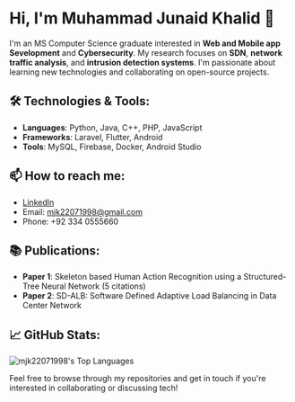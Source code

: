 # Hi, I'm Muhammad Junaid Khalid 👋

I'm an MS Computer Science graduate interested in **Web and Mobile app Sevelopment** and **Cybersecurity**. My research focuses on **SDN**, **network traffic analysis**, and **intrusion detection systems**. I'm passionate about learning new technologies and collaborating on open-source projects.

## 🛠️ Technologies & Tools:
- **Languages**: Python, Java, C++, PHP, JavaScript
- **Frameworks**: Laravel, Flutter, Android
- **Tools**: MySQL, Firebase, Docker, Android Studio

## 📫 How to reach me:
- [LinkedIn](https://www.linkedin.com/in/mjk22071998)
- Email: mjk22071998@gmail.com
- Phone: +92 334 0555660

## 📚 Publications:
- **Paper 1**: Skeleton based Human Action Recognition using a Structured-Tree Neural Network (5 citations)
- **Paper 2**: SD-ALB: Software Defined Adaptive Load Balancing in Data Center Network

## 📈 GitHub Stats:
![mjk22071998's Top Languages](https://github-readme-stats.vercel.app/api/top-langs/?username=mjk22071998&theme=vue-dark&show_icons=true&hide_border=true&layout=compact)

Feel free to browse through my repositories and get in touch if you're interested in collaborating or discussing tech!
